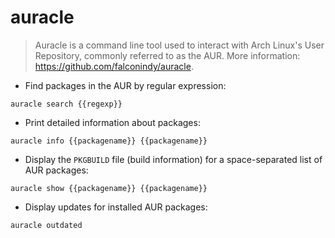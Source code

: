# auracle

> Auracle is a command line tool used to interact with Arch Linux's User Repository, commonly referred to as the AUR.
> More information: <https://github.com/falconindy/auracle>.

- Find packages in the AUR by regular expression:

`auracle search {{regexp}}`

- Print detailed information about packages:

`auracle info {{packagename}} {{packagename}}`

- Display the  `PKGBUILD` file (build information) for a space-separated list of AUR packages:

`auracle show {{packagename}} {{packagename}}`

- Display updates for installed AUR packages:

`auracle outdated`
